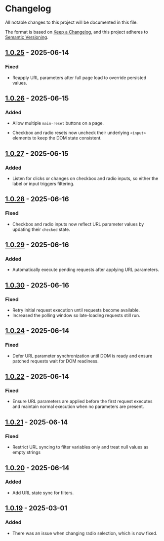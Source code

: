 # Changelog

All notable changes to this project will be documented in this file.

The format is based on [Keep a Changelog](https://keepachangelog.com/en/1.1.0/),
and this project adheres to [Semantic Versioning](https://semver.org/spec/v2.0.0.html).

## [1.0.25] - 2025-06-14

### Fixed

- Reapply URL parameters after full page load to override persisted values.

## [1.0.26] - 2025-06-15

### Added

- Allow multiple `main-reset` buttons on a page.

- Checkbox and radio resets now uncheck their underlying `<input>` elements to keep the DOM state consistent.

## [1.0.27] - 2025-06-15
### Added
- Listen for clicks or changes on checkbox and radio inputs, so either the label or input triggers filtering.

## [1.0.28] - 2025-06-16
### Fixed
- Checkbox and radio inputs now reflect URL parameter values by updating their `checked` state.

## [1.0.29] - 2025-06-16
### Added
- Automatically execute pending requests after applying URL parameters.

## [1.0.30] - 2025-06-16
### Fixed
- Retry initial request execution until requests become available.
- Increased the polling window so late-loading requests still run.
 
## [1.0.24] - 2025-06-14

### Fixed

- Defer URL parameter synchronization until DOM is ready and ensure patched requests wait for DOM readiness.

## [1.0.22] - 2025-06-14

### Fixed

- Ensure URL parameters are applied before the first request executes and maintain normal execution when no parameters are present.

## [1.0.21] - 2025-06-14

### Fixed

- Restrict URL syncing to filter variables only and treat null values as empty strings

## [1.0.20] - 2025-06-14

### Added

- Add URL state sync for filters.

## [1.0.19] - 2025-03-01

### Added

- There was an issue when changing radio selection, which is now fixed.

[1.0.27]: https://github.com/aonnoy/wized-filter-pagination/releases/tag/v1.0.27
[1.0.28]: https://github.com/aonnoy/wized-filter-pagination/releases/tag/v1.0.28
[1.0.26]: https://github.com/aonnoy/wized-filter-pagination/releases/tag/v1.0.26
[1.0.25]: https://github.com/aonnoy/wized-filter-pagination/releases/tag/v1.0.25
[1.0.24]: https://github.com/aonnoy/wized-filter-pagination/releases/tag/v1.0.24
[1.0.22]: https://github.com/aonnoy/wized-filter-pagination/releases/tag/v1.0.22
[1.0.21]: https://github.com/aonnoy/wized-filter-pagination/releases/tag/v1.0.21
[1.0.20]: https://github.com/aonnoy/wized-filter-pagination/releases/tag/v1.0.20
[1.0.19]: https://github.com/aonnoy/wized-filter-pagination/releases/tag/v1.0.19
[1.0.29]: https://github.com/aonnoy/wized-filter-pagination/releases/tag/v1.0.29
[1.0.30]: https://github.com/aonnoy/wized-filter-pagination/releases/tag/v1.0.30
